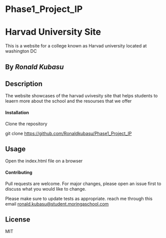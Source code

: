# Phase1_Project_IP

# Harvad University Site

This is a website for a college known as Harvad university located at washington DC

## By *Ronald Kubasu*

## Description
The website showcases of the harvad uvivesity site that helps students to leaern more about the school and the resourses that we offer

#### Installation
Clone the repository

git clone https://github.com/Ronaldkubasu/Phase1_Project_IP


## Usage
Open the index.html file on a browser

#### Contributing
Pull requests are welcome. For major changes, please open an issue first to discuss what you would like to change.

Please make sure to update tests as appropriate. reach me through this email ronald.kubasu@student.moringaschool.com

 ## License
MIT
